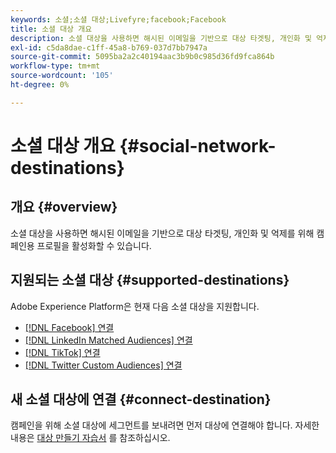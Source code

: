 ```yaml
---
keywords: 소셜;소셜 대상;Livefyre;facebook;Facebook
title: 소셜 대상 개요
description: 소셜 대상을 사용하면 해시된 이메일을 기반으로 대상 타겟팅, 개인화 및 억제를 위해 캠페인용 프로필을 활성화할 수 있습니다.
exl-id: c5da8dae-c1ff-45a8-b769-037d7bb7947a
source-git-commit: 5095ba2a2c40194aac3b9b0c985d36fd9fca864b
workflow-type: tm+mt
source-wordcount: '105'
ht-degree: 0%

---
```


# 소셜 대상 개요 {#social-network-destinations}

## 개요 {#overview}

소셜 대상을 사용하면 해시된 이메일을 기반으로 대상 타겟팅, 개인화 및 억제를 위해 캠페인용 프로필을 활성화할 수 있습니다.

## 지원되는 소셜 대상 {#supported-destinations}

Adobe Experience Platform은 현재 다음 소셜 대상을 지원합니다.

* [[!DNL Facebook] 연결](facebook.md)
* [[!DNL LinkedIn Matched Audiences] 연결](linkedin.md)
* [[!DNL TikTok] 연결](tiktok.md)
* [[!DNL Twitter Custom Audiences] 연결](twitter.md)

## 새 소셜 대상에 연결 {#connect-destination}

캠페인을 위해 소셜 대상에 세그먼트를 보내려면 먼저 대상에 연결해야 합니다. 자세한 내용은 [대상 만들기 자습서](../../ui/connect-destination.md) 를 참조하십시오.